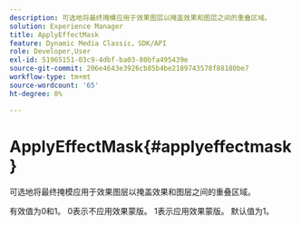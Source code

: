 ```yaml
---
description: 可选地将最终掩模应用于效果图层以掩盖效果和图层之间的重叠区域。
solution: Experience Manager
title: ApplyEffectMask
feature: Dynamic Media Classic，SDK/API
role: Developer,User
exl-id: 51965151-03c9-4dbf-ba03-80bfa495439e
source-git-commit: 206e4643e3926cb85b4be2189743578f88180be7
workflow-type: tm+mt
source-wordcount: '65'
ht-degree: 0%

---
```


# ApplyEffectMask{#applyeffectmask}

可选地将最终掩模应用于效果图层以掩盖效果和图层之间的重叠区域。

有效值为0和1。 0表示不应用效果蒙版。 1表示应用效果蒙版。 默认值为1。
